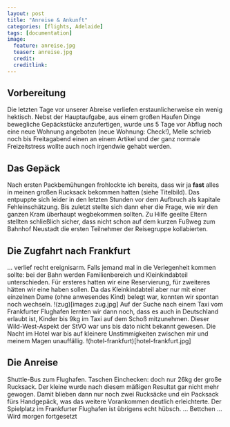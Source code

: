 ```yaml
---
layout: post
title: "Anreise & Ankunft"
categories: [flights, Adelaide]
tags: [documentation]
image:
  feature: anreise.jpg
  teaser: anreise.jpg
  credit:
  creditlink:
---
```

## Vorbereitung
Die letzten Tage vor unserer Abreise verliefen erstaunlicherweise ein wenig hektisch. Nebst der Hauptaufgabe, aus einem großen Haufen Dinge bewegliche Gepäckstücke anzufertigen, wurde uns 5 Tage vor Abflug noch eine neue Wohnung angeboten (neue Wohnung: Check!), Melle schrieb noch bis Freitagabend einen an einem Artikel und der ganz normale Freizeitstress wollte auch noch irgendwie gehabt werden. 
## Das Gepäck 
Nach ersten Packbemühungen frohlockte ich bereits, dass wir ja **fast** alles in meinen großen Rucksack bekommen hatten (siehe Titelbild). Das entpuppte sich leider in den letzten Stunden vor dem Aufbruch als kapitale Fehleinschätzung. Bis zuletzt stellte sich dann eher die Frage, wie wir den ganzen Kram überhaupt wegbekommen sollten. Zu Hilfe geeilte Eltern stellten schließlich sicher, dass nicht schon auf dem kurzen Fußweg zum Bahnhof Neustadt die ersten Teilnehmer der Reisegruppe kollabierten. 
## Die Zugfahrt nach Frankfurt 
... verlief recht ereignisarm. Falls jemand mal in die Verlegenheit kommen sollte: bei der Bahn werden Familienbereich und Kleinkindabteil unterschieden. Für ersteres hatten wir eine Reservierung, für zweiteres  hätten wir eine haben sollen. Da das Kleinkindabteil aber nur mit einer einzelnen Dame (ohne anwesendes Kind) belegt war, konnten wir spontan noch wechseln. 
!(zug)[images zug.jpg]
Auf der Suche nach einem Taxi vom Frankfurter Flughafen lernten wir dann noch, dass es auch in Deutschland erlaubt ist, Kinder bis 9kg im Taxi auf dem Schoß mitzunehmen. Dieser Wild-West-Aspekt der StVO war uns bis dato nicht bekannt gewesen.
Die Nacht im Hotel war bis auf kleinere Unstimmigkeiten zwischen mir und meinem Magen unauffällig.
!(hotel-frankfurt)[hotel-frankfurt.jpg]
## Die Anreise
Shuttle-Bus zum Flughafen. Taschen Einchecken: doch nur 26kg der große Rucksack. Der kleine wurde nach diesem mäßigen Resultat gar nicht mehr gewogen. Damit blieben dann nur noch zwei Rucksäcke und ein Packsack fürs Handgepäck, was das weitere Vorankommen deutlich erleichterte. Der Spielplatz im Frankfurter Flughafen ist übrigens echt hübsch.
... Bettchen ... Wird morgen fortgesetzt
